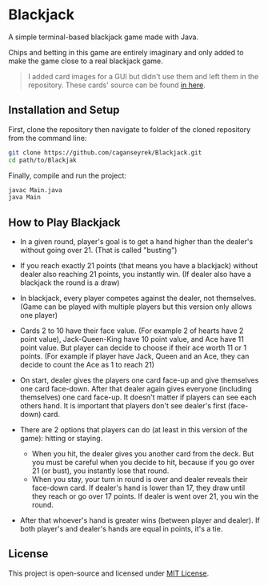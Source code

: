 # Blackjack

A simple terminal-based blackjack game made with Java.

Chips and betting in this game are entirely imaginary and only added to make the game close to a real blackjack game.

>I added card images for a GUI but didn't use them and left them in the repository. These cards' source can be found [in here](https://commons.wikimedia.org/wiki/File:English_pattern_playing_cards_deck.svg).

## Installation and Setup

First, clone the repository then navigate to folder of the cloned repository from the command line:

```bash
git clone https://github.com/caganseyrek/Blackjack.git
cd path/to/Blackjak
```

Finally, compile and run the project:

```bash
javac Main.java
java Main
```

## How to Play Blackjack

 * In a given round, player's goal is to get a hand higher than the dealer's without going over 21. (That is called "busting")
   
 * If you reach exactly 21 points (that means you have a blackjack) without dealer also reaching 21 points, you instantly win. (If dealer also have a blackjack the round is a draw)
  
 * In blackjack, every player competes against the dealer, not themselves. (Game can be played with multiple players but this version only allows one player)

 * Cards 2 to 10 have their face value. (For example 2 of hearts have 2 point value), Jack-Queen-King have 10 point value, and Ace have 11 point value. But player can decide to choose if their ace worth 11 or 1 points. (For example if player have Jack, Queen and an Ace, they can decide to count the Ace as 1 to reach 21)

 * On start, dealer gives the players one card face-up and give themselves one card face-down. After that dealer again gives everyone (including themselves) one card face-up. It doesn't matter if players can see each others hand. It is important that players don't see dealer's first (face-down) card.

 * There are 2 options that players can do (at least in this version of the game): hitting or staying.
   
   * When you hit, the dealer gives you another card from the deck. But you must be careful when you decide to hit, because if you go over 21 (or bust), you instantly lose that round.
   * When you stay, your turn in round is over and dealer reveals their face-down card. If dealer's hand is lower than 17, they draw until they reach or go over 17 points. If dealer is went over 21, you win the round.
   
 * After that whoever's hand is greater wins (between player and dealer). If both player's and dealer's hands are equal in points, it's a tie.

## License

This project is open-source and licensed under [MIT License](https://github.com/caganseyrek/Blackjack/blob/main/LICENSE).


